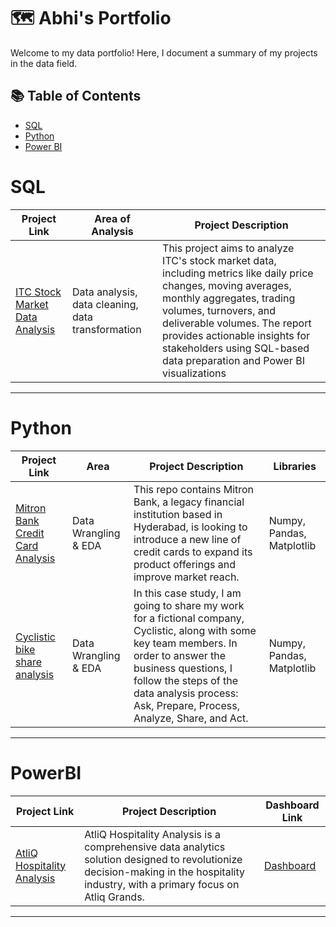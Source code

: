 # 🗺 Abhi's Portfolio

Welcome to my data portfolio! Here, I document a summary of my projects in the data field. 

## 📚 Table of Contents
- [SQL](#sql)
- [Python](#python)
- [Power BI](#powerbi)

# SQL

| Project Link | Area of Analysis | Project Description | 
|---|---|---|
| [ITC Stock Market Data Analysis](https://github.com/DasguptaAbhi/ITC-Stock-Market-Data-Analysis-) | Data analysis, data cleaning, data transformation | This project aims to analyze ITC's stock market data, including metrics like daily price changes, moving averages, monthly aggregates, trading volumes, turnovers, and deliverable volumes. The report provides actionable insights for stakeholders using SQL-based data preparation and Power BI visualizations| 
 
***

# Python

| Project Link | Area | Project Description | Libraries |    
|---|---|---|---|
| [Mitron Bank Credit Card Analysis](https://github.com/DasguptaAbhi/Introduce-New-Credit-Card-Line-for-Bank) | Data Wrangling & EDA | This repo contains Mitron Bank, a legacy financial institution based in Hyderabad, is looking to introduce a new line of credit cards to expand its product offerings and improve market reach. | Numpy, Pandas, Matplotlib | 
|[Cyclistic bike share analysis](https://github.com/DasguptaAbhi/Cyclistic-bike-share-analysis) | Data Wrangling & EDA | In this case study, I am going to share my work for a fictional company, Cyclistic, along with some key team members. In order to answer the business questions, I follow the steps of the data analysis process: Ask, Prepare, Process, Analyze, Share, and Act.| Numpy, Pandas, Matplotlib |

***

# PowerBI

| Project Link | Project Description | Dashboard Link |
|---|---|---|
|[AtliQ Hospitality Analysis](https://github.com/DasguptaAbhi/AtliQ-Hospitality-Analysis) | AtliQ Hospitality Analysis is a comprehensive data analytics solution designed to revolutionize decision-making in the hospitality industry, with a primary focus on Atliq Grands.| [Dashboard](https://app.powerbi.com/view?r=eyJrIjoiM2ZiZGY3NzEtYzY5Zi00NDc2LWE5NjUtZWEyMDE0MjBhYzE5IiwidCI6IjEyMzM5ZGVkLTZmZjctNDE5ZS04MjA2LWFmNTA2NzUyMmYxYyJ9) |


***

